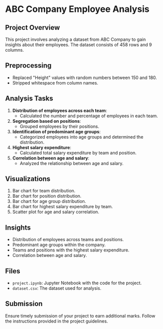 # ABC Company Employee Analysis

## Project Overview

This project involves analyzing a dataset from ABC Company to gain insights about their employees. The dataset consists of 458 rows and 9 columns.

## Preprocessing

- Replaced "Height" values with random numbers between 150 and 180.
- Stripped whitespace from column names.

## Analysis Tasks

1. **Distribution of employees across each team**:
   - Calculated the number and percentage of employees in each team.
2. **Segregation based on positions**:
   - Grouped employees by their positions.
3. **Identification of predominant age groups**:
   - Categorized employees into age groups and determined the distribution.
4. **Highest salary expenditure**:
   - Calculated total salary expenditure by team and position.
5. **Correlation between age and salary**:
   - Analyzed the relationship between age and salary.

## Visualizations

1. Bar chart for team distribution.
2. Bar chart for position distribution.
3. Bar chart for age group distribution.
4. Bar chart for highest salary expenditure by team.
5. Scatter plot for age and salary correlation.

## Insights

- Distribution of employees across teams and positions.
- Predominant age groups within the company.
- Teams and positions with the highest salary expenditure.
- Correlation between age and salary.

## Files

- `project.ipynb`: Jupyter Notebook with the code for the project.
- `dataset.csv`: The dataset used for analysis.

## Submission

Ensure timely submission of your project to earn additional marks. Follow the instructions provided in the project guidelines.
